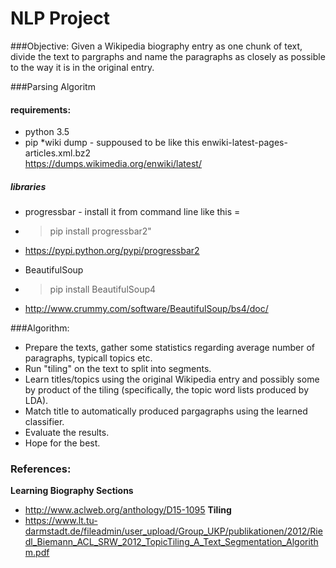 # NLP Project 
###Objective:
Given a Wikipedia biography entry as one chunk of text, divide the text
to pargraphs and name the paragraphs as closely as possible to the way it is in the
original entry.

###Parsing Algoritm 
#### requirements:
* python 3.5
* pip
*wiki dump - suppoused to be like this  enwiki-latest-pages-articles.xml.bz2   
            https://dumps.wikimedia.org/enwiki/latest/

##### libraries 
* progressbar - install it from command line like this = 
* >pip install progressbar2"
* https://pypi.python.org/pypi/progressbar2

* BeautifulSoup
* >pip install BeautifulSoup4
* http://www.crummy.com/software/BeautifulSoup/bs4/doc/



###Algorithm:
* Prepare the texts, gather some statistics regarding average number of paragraphs, typicall topics etc.
* Run "tiling" on the text to split into segments.
* Learn titles/topics using the original Wikipedia entry and possibly some by product of the tiling (specifically, the topic word lists produced by LDA).
* Match title to automatically produced pargagraphs using the learned classifier.
* Evaluate the results.
* Hope for the best.

### References:
**Learning Biography Sections**
* http://www.aclweb.org/anthology/D15-1095
**Tiling**
* https://www.lt.tu-darmstadt.de/fileadmin/user_upload/Group_UKP/publikationen/2012/Riedl_Biemann_ACL_SRW_2012_TopicTiling_A_Text_Segmentation_Algorithm.pdf
